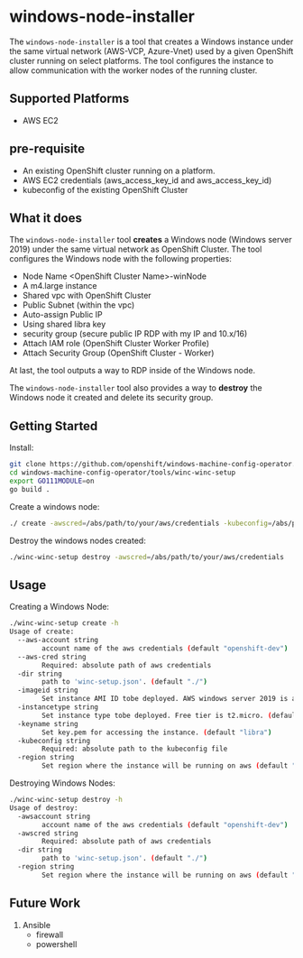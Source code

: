 # windows-node-installer
The `windows-node-installer` is a tool that creates a Windows instance under the same virtual network (AWS-VCP, Azure-Vnet) used by a given OpenShift cluster running on select platforms.
The tool configures the instance to allow communication with the worker nodes of the running cluster.

## Supported Platforms
 - AWS EC2

## pre-requisite
- An existing OpenShift cluster running on a platform.
- AWS EC2 credentials (aws_access_key_id and aws_access_key_id)
- kubeconfig of the existing OpenShift Cluster

## What it does
The `windows-node-installer` tool **creates** a Windows node (Windows server 2019) under the same virtual network as OpenShift Cluster.
The tool configures the Windows node with the following properties:
- Node Name \<OpenShift Cluster Name\>-winNode
- A m4.large instance
- Shared vpc with OpenShift Cluster
- Public Subnet (within the vpc)
- Auto-assign Public IP
- Using shared libra key
- security group (secure public IP RDP with my IP and 10.x/16)
- Attach IAM role (OpenShift Cluster Worker Profile)
- Attach Security Group (OpenShift Cluster - Worker)

At last, the tool outputs a way to RDP inside of the Windows node.

The `windows-node-installer` tool also provides a way to **destroy** the Windows node it created and delete its security group.

## Getting Started
Install:
```bash
git clone https://github.com/openshift/windows-machine-config-operator.git
cd windows-machine-config-operator/tools/winc-winc-setup
export GO111MODULE=on
go build .
```
Create a windows node:
```bash
./ create -awscred=/abs/path/to/your/aws/credentials -kubeconfig=/abs/path/to/your/kubeconfig
```
Destroy the windows nodes created:
```bash
./winc-winc-setup destroy -awscred=/abs/path/to/your/aws/credentials
```
## Usage
Creating a Windows Node:
```bash
./winc-winc-setup create -h
Usage of create:
  --aws-account string
    	account name of the aws credentials (default "openshift-dev")
  --aws-cred string
    	Required: absolute path of aws credentials
  -dir string
    	path to 'winc-setup.json'. (default "./")
  -imageid string
    	Set instance AMI ID tobe deployed. AWS windows server 2019 is ami-04ca2d0801450d495. (default "ami-0943eb2c39917fc11")
  -instancetype string
    	Set instance type tobe deployed. Free tier is t2.micro. (default "m4.large")
  -keyname string
    	Set key.pem for accessing the instance. (default "libra")
  -kubeconfig string
    	Required: absolute path to the kubeconfig file
  -region string
    	Set region where the instance will be running on aws (default "us-east-1")
```
Destroying Windows Nodes:
```bash
./winc-winc-setup destroy -h
Usage of destroy:
  -awsaccount string
    	account name of the aws credentials (default "openshift-dev")
  -awscred string
    	Required: absolute path of aws credentials
  -dir string
    	path to 'winc-setup.json'. (default "./")
  -region string
    	Set region where the instance will be running on aws (default "us-east-1")
```
## Future Work 
1. Ansible
    - firewall
    - powershell
